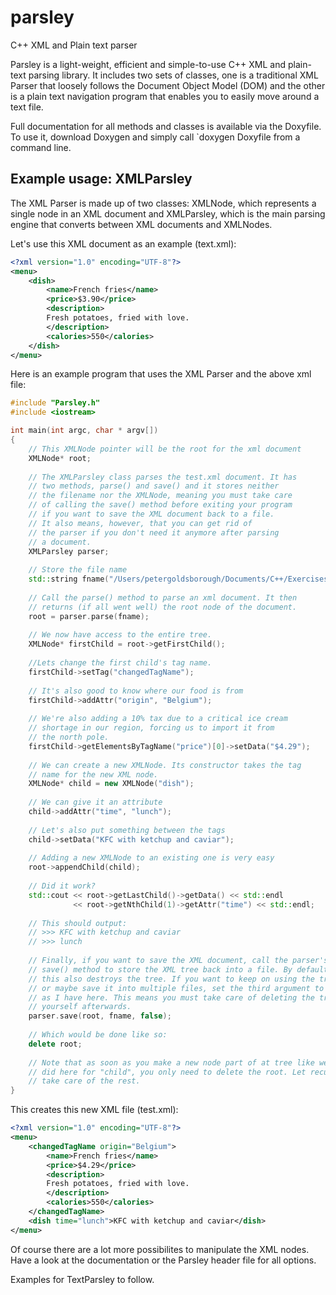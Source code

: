 # parsley

C++ XML and Plain text parser

Parsley is a light-weight, efficient and simple-to-use C++ XML and plain-text parsing library.
It includes two sets of classes, one is a traditional XML Parser that loosely follows the
Document Object Model (DOM) and the other is a plain text navigation program that enables 
you to easily move around a text file. 

Full documentation for all methods and classes is available via the Doxyfile.
To use it, download Doxygen and simply call `doxygen Doxyfile from a command
line.

## Example usage: XMLParsley

The XML Parser is made up of two classes: XMLNode, which represents a single node in
an XML document and XMLParsley, which is the main parsing engine that converts between
XML documents and XMLNodes. 

Let's use this XML document as an example (text.xml):

```xml
<?xml version="1.0" encoding="UTF-8"?>
<menu>
	<dish>
		<name>French fries</name>
		<price>$3.90</price>
		<description>
		Fresh potatoes, fried with love.
		</description>
		<calories>550</calories>
	</dish>
</menu>

```

Here is an example program that uses the XML Parser and the above xml file:

```cpp
#include "Parsley.h"
#include <iostream>

int main(int argc, char * argv[])
{
    // This XMLNode pointer will be the root for the xml document
    XMLNode* root;
    
    // The XMLParsley class parses the test.xml document. It has
    // two methods, parse() and save() and it stores neither
    // the filename nor the XMLNode, meaning you must take care
    // of calling the save() method before exiting your program
    // if you want to save the XML document back to a file.
    // It also means, however, that you can get rid of
    // the parser if you don't need it anymore after parsing
    // a document.
    XMLParsley parser;
    
    // Store the file name
    std::string fname("/Users/petergoldsborough/Documents/C++/Exercises/Exercises/test.xml");
    
    // Call the parse() method to parse an xml document. It then
    // returns (if all went well) the root node of the document.
    root = parser.parse(fname);
    
    // We now have access to the entire tree.
    XMLNode* firstChild = root->getFirstChild();
    
    //Lets change the first child's tag name.
    firstChild->setTag("changedTagName");
    
    // It's also good to know where our food is from
    firstChild->addAttr("origin", "Belgium");
    
    // We're also adding a 10% tax due to a critical ice cream
    // shortage in our region, forcing us to import it from
    // the north pole.
    firstChild->getElementsByTagName("price")[0]->setData("$4.29");
    
    // We can create a new XMLNode. Its constructor takes the tag
    // name for the new XML node.
    XMLNode* child = new XMLNode("dish");
    
    // We can give it an attribute
    child->addAttr("time", "lunch");
    
    // Let's also put something between the tags
    child->setData("KFC with ketchup and caviar");
    
    // Adding a new XMLNode to an existing one is very easy
    root->appendChild(child);
    
    // Did it work?
    std::cout << root->getLastChild()->getData() << std::endl
              << root->getNthChild(1)->getAttr("time") << std::endl;
    
    // This should output:
    // >>> KFC with ketchup and caviar
    // >>> lunch
    
    // Finally, if you want to save the XML document, call the parser's
    // save() method to store the XML tree back into a file. By default,
    // this also destroys the tree. If you want to keep on using the tree
    // or maybe save it into multiple files, set the third argument to false
    // as I have here. This means you must take care of deleting the tree
    // yourself afterwards.
    parser.save(root, fname, false);
    
    // Which would be done like so:
    delete root;
    
    // Note that as soon as you make a new node part of at tree like we
    // did here for "child", you only need to delete the root. Let recursion
    // take care of the rest.
}
```

This creates this new XML file (test.xml):

```xml
<?xml version="1.0" encoding="UTF-8"?>
<menu>
    <changedTagName origin="Belgium">
        <name>French fries</name>
        <price>$4.29</price>
        <description>
        Fresh potatoes, fried with love.
        </description>
        <calories>550</calories>
    </changedTagName>
    <dish time="lunch">KFC with ketchup and caviar</dish>
</menu>
```

Of course there are a lot more possibilites to manipulate the XML nodes.
Have a look at the documentation or the Parsley header file for all options.

Examples for TextParsley to follow.